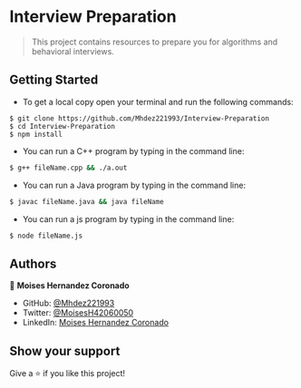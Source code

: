 # Interview Preparation

> This project contains resources to prepare you for algorithms and behavioral interviews.

## Getting Started

- To get a local copy open your terminal and run the following commands:

```cdm
$ git clone https://github.com/Mhdez221993/Interview-Preparation
$ cd Interview-Preparation
$ npm install
```

- You can run a C++ program by typing in the command line:

```cmd
$ g++ fileName.cpp && ./a.out
```

- You can run a Java program by typing in the command line:

```cmd
$ javac fileName.java && java fileName
```

- You can run a js program by typing in the command line:

```cmd
$ node fileName.js
```

## Authors

👤 **Moises Hernandez Coronado**

- GitHub: [@Mhdez221993](https://github.com/Mhdez221993)
- Twitter: [@MoisesH42060050](https://twitter.com/MoisesH42060050)
- LinkedIn: [Moises Hernandez Coronado](https://www.linkedin.com/in/moises-hdez-coronado/)

## Show your support

Give a ⭐️ if you like this project!
